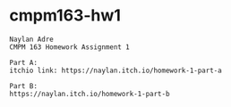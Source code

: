 # cmpm163-hw1

	Naylan Adre
	CMPM 163 Homework Assignment 1
	
	Part A:
	itchio link: https://naylan.itch.io/homework-1-part-a
	
	Part B:
	https://naylan.itch.io/homework-1-part-b
